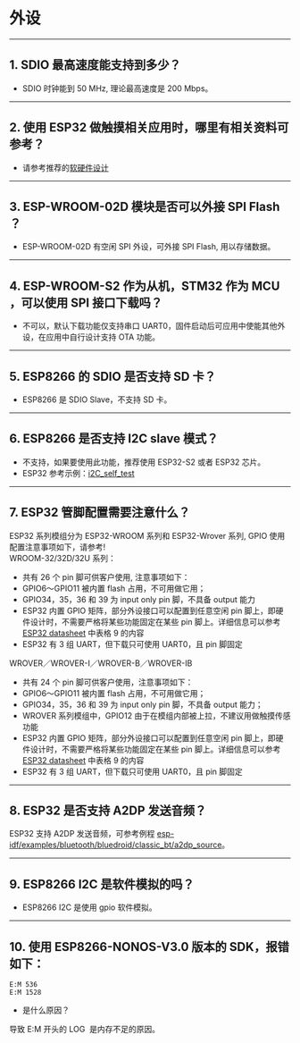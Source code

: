 # 外设

<style>
body {counter-reset: h2}
  h2 {counter-reset: h3}
  h2:before {counter-increment: h2; content: counter(h2) ". "}
  h3:before {counter-increment: h3; content: counter(h2) "." counter(h3) ". "}
  h2.nocount:before, h3.nocount:before, { content: ""; counter-increment: none }
</style>

---

## SDIO 最⾼速度能⽀持到多少？

- SDIO 时钟能到 50 MHz, 理论最⾼速度是 200 Mbps。

---

## 使⽤ ESP32 做触摸相关应⽤时，哪⾥有相关资料可参考？

- 请参考推荐的[软硬件设计](https://github.com/espressif/esp-iot-solution/tree/master/examples/touch_pad_evb)

---

## ESP-WROOM-02D 模块是否可以外接 SPI Flash ？

- ESP-WROOM-02D 有空闲 SPI 外设，可外接 SPI Flash, 用以存储数据。

---

## ESP-WROOM-S2 作为从机，STM32 作为 MCU ，可以使⽤ SPI 接⼝下载吗？

- 不可以，默认下载功能仅支持串口 UART0，固件启动后可应用中使能其他外设，在应用中⾃⾏设计⽀持 OTA 功能。

---

## ESP8266 的 SDIO 是否⽀持 SD 卡？

- ESP8266 是 SDIO Slave，不⽀持 SD 卡。

---

## ESP8266 是否支持 I2C slave 模式？

- 不支持，如果要使用此功能，推荐使用 ESP32-S2 或者 ESP32 芯片。
- ESP32 参考示例：[i2C_self_test](https://github.com/espressif/esp-idf/tree/master/examples/peripherals/i2c/i2c_self_test)

---

## ESP32 管脚配置需要注意什么？

ESP32 系列模组分为 ESP32-WROOM 系列和 ESP32-Wrover 系列, GPIO 使用配置注意事项如下，请参考! \
WROOM-32/32D/32U 系列：
- 共有 26 个 pin 脚可供客户使用, 注意事项如下：
- GPIO6～GPIO11 被内置 flash 占用，不可用做它用；
- GPIO34，35，36 和 39 为 input only pin 脚，不具备 output 能力
- ESP32 内置 GPIO 矩阵，部分外设接口可以配置到任意空闲 pin 脚上，即硬件设计时，不需要严格将某些功能固定在某些 pin 脚上。详细信息可以参考 [ESP32 datasheet](https://www.espressif.com/sites/default/files/documentation/esp32_datasheet_cn.pdf) 中表格 9 的内容
- ESP32 有 3 组 UART，但下载只可使用 UART0，且 pin 脚固定

WROVER／WROVER-I／WROVER-B／WROVER-IB
- 共有 24 个 pin 脚可供客户使用，注意事项如下：
- GPIO6～GPIO11 被内置 flash 占用，不可用做它用；
- GPIO34，35，36 和 39 为 input only pin 脚，不具备 output 能力；
- WROVER 系列模组中，GPIO12 由于在模组内部被上拉，不建议用做触摸传感功能
- ESP32 内置 GPIO 矩阵，部分外设接口可以配置到任意空闲 pin 脚上，即硬件设计时，不需要严格将某些功能固定在某些 pin 脚上。详细信息可以参考 [ESP32 datasheet](https://www.espressif.com/sites/default/files/documentation/esp32_datasheet_cn.pdf) 中表格 9 的内容
- ESP32 有 3 组 UART，但下载只可使用 UART0，且 pin 脚固定

---

## ESP32 是否支持 A2DP 发送音频？

ESP32 支持 A2DP 发送音频，可参考例程 [esp-idf/examples/bluetooth/bluedroid/classic_bt/a2dp_source](https://github.com/espressif/esp-idf/tree/d85d3d969ff4b42e2616fd40973d637ff337fae6/examples/bluetooth/bluedroid/classic_bt/a2dp_source#esp-idf-a2dp-source-demo)。

---

## ESP8266 I2C 是软件模拟的吗？

- ESP8266 I2C 是使用 gpio 软件模拟。

---

## 使用 ESP8266-NONOS-V3.0 版本的 SDK，报错如下：
  ``` shell
  E:M 536 
  E:M 1528 
  ```
  
- 是什么原因？

导致 E:M 开头的 LOG  是内存不足的原因。
